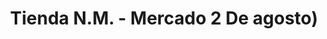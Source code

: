 ---
title: "Tienda N.M. - Mercado 2 De agosto)"
url: /santa-cruz-de-la-sierra/tienda-n-m-mercado-2-de-agosto/
shop: comodidad
---